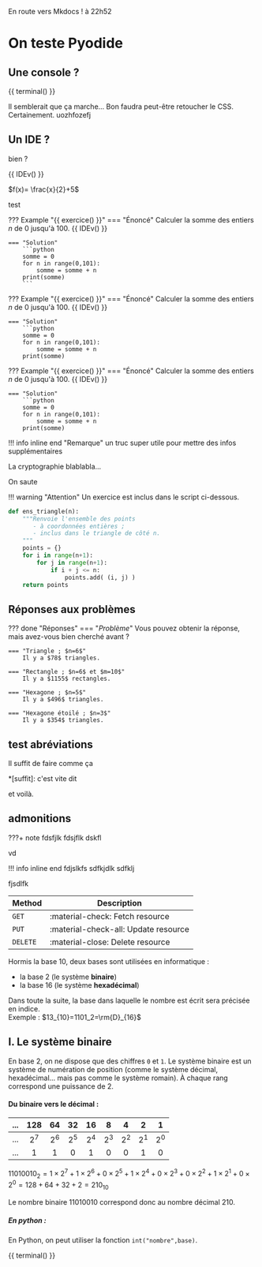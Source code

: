  En route vers Mkdocs ! à 22h52

# On teste Pyodide

## Une console ?

{{ terminal() }}

Il semblerait que ça marche...
Bon faudra peut-être retoucher le CSS. Certainement. uozhfozefj

## Un IDE ?

bien ?

{{ IDEv() }}


$f(x)= \frac{x}{2}+5$

test

??? Example "{{ exercice() }}"
    === "Énoncé"
        Calculer la somme des entiers $n$ de 0 jusqu'à 100.
        {{ IDEv() }}

    === "Solution"
        ```python
        somme = 0
        for n in range(0,101):
            somme = somme + n
        print(somme)
        ```


??? Example "{{ exercice() }}"
    === "Énoncé"
        Calculer la somme des entiers $n$ de 0 jusqu'à 100.
        {{ IDEv() }}

    === "Solution"
        ```python
        somme = 0
        for n in range(0,101):
            somme = somme + n
        print(somme)
       
??? Example "{{ exercice() }}"
    === "Énoncé"
        Calculer la somme des entiers $n$ de 0 jusqu'à 100.
        {{ IDEv() }}

    === "Solution"
        ```python
        somme = 0
        for n in range(0,101):
            somme = somme + n
        print(somme)
       


!!! info inline end "Remarque"
    un truc super utile pour mettre des infos supplémentaires


La cryptographie blablabla...

On saute



!!! warning "Attention"
    Un exercice est inclus dans le script ci-dessous.


```python
def ens_triangle(n):
    """Renvoie l'ensemble des points
       - à coordonnées entières ;
       - inclus dans le triangle de côté n.
    """
    points = {}
    for i in range(n+1):
        for j in range(n+1):
            if i + j <= n:
                points.add( (i, j) )
    return points
```

## Réponses aux problèmes <a name="réponses"></a>

??? done "Réponses"
    === "_Problème_"
        Vous pouvez obtenir la réponse, mais avez-vous bien cherché avant ?

    === "Triangle ; $n=6$"
        Il y a $78$ triangles.

    === "Rectangle ; $n=6$ et $m=10$"
        Il y a $1155$ rectangles.
    
    === "Hexagone ; $n=5$"
        Il y a $496$ triangles.

    === "Hexagone étoilé ; $n=3$"
        Il y a $354$ triangles.


## test abréviations

Il suffit de faire comme ça

*[suffit]: c'est vite dit

et voilà.

## admonitions

???+ note
    fdsfjlk
    fdsjflk
    dskfl


vd

!!! info inline end
    fdjslkfs
    sdfkjdlk
    sdfklj

fjsdlfk


| Method      | Description                          |
| ----------- | ------------------------------------ |
| `GET`       | :material-check:     Fetch resource  |
| `PUT`       | :material-check-all: Update resource |
| `DELETE`    | :material-close:     Delete resource |




Hormis la base 10, deux bases sont utilisées en informatique :

- la base 2  (le système **binaire**)
- la base 16 (le système **hexadécimal**)

Dans toute la suite, la base dans laquelle le nombre est écrit sera précisée en indice.  
Exemple : $13_{10}=1101_2=\rm{D}_{16}$

## I. Le système binaire 

En base 2, on ne dispose que des chiffres `0` et `1`. Le système binaire est un système de numération de position (comme le système décimal, hexadécimal... mais pas comme le système romain). À chaque rang correspond une puissance de 2.

#### Du binaire vers le décimal :
|...|128|64|32|16|8|4|2|1|
|:---:|:---:|:---:|:---:|:---:|:---:|:---:|:---:|:---:|
|...|$2^7$|$2^6$|$2^5$|$2^4$|$2^3$|$2^2$|$2^1$|$2^0$|
|...|1|1|0|1|0|0|1|0|



 $11010010_2=1 \times 2^7+ 1 \times 2^6+0 \times 2^5+1 \times 2^4+0 \times 2^3+0 \times 2^2+1 \times 2^1+0 \times 2^0=128+64+32+2=210_{10}$
 
 Le nombre binaire 11010010 correspond donc au nombre décimal 210.
 
 ##### En python :
 En Python, on peut utiliser la fonction `int("nombre",base)`.

{{ terminal() }}
